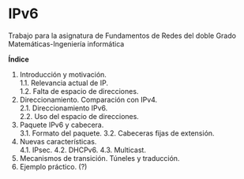 IPv6
====

Trabajo para la asignatura de Fundamentos de Redes del doble Grado Matemáticas-Ingeniería informática

**Índice**

1. Introducción y motivación.  
1.1. Relevancia actual de IP.  
1.2. Falta de espacio de direcciones.  
2. Direccionamiento. Comparación con IPv4.  
2.1. Direccionamiento IPv6.  
2.2. Uso del espacio de direcciones.  
3. Paquete IPv6 y cabecera.  
3.1. Formato del paquete.
3.2. Cabeceras fijas de extensión.
4. Nuevas características.   
4.1. IPsec.
4.2. DHCPv6.
4.3. Multicast.
5. Mecanismos de transición. Túneles y traducción.  
6. Ejemplo práctico. (?)  
